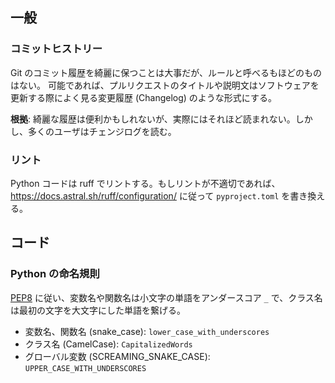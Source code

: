 ## 一般

### コミットヒストリー

Git のコミット履歴を綺麗に保つことは大事だが、ルールと呼べるもほどのものはない。
可能であれば、プルリクエストのタイトルや説明文はソフトウェアを更新する際によく見る変更履歴 (Changelog) のような形式にする。

**根拠**: 綺麗な履歴は便利かもしれないが、実際にはそれほど読まれない。しかし、多くのユーザはチェンジログを読む。

### リント

Python コードは ruff でリントする。もしリントが不適切であれば、 https://docs.astral.sh/ruff/configuration/ に従って `pyproject.toml` を書き換える。

## コード

### Python の命名規則

[PEP8](https://peps.python.org/pep-0008/#naming-conventions) に従い、変数名や関数名は小文字の単語をアンダースコア `_` で、クラス名は最初の文字を大文字にした単語を繋げる。

- 変数名、関数名 (snake_case): `lower_case_with_underscores`
- クラス名 (CamelCase): `CapitalizedWords`
- グローバル変数 (SCREAMING_SNAKE_CASE): `UPPER_CASE_WITH_UNDERSCORES`
